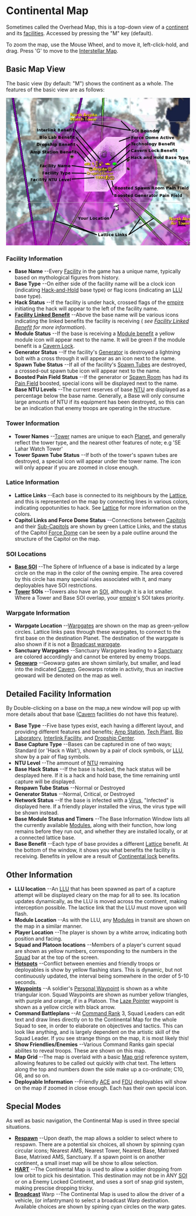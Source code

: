 # Continental Map

Sometimes called the Overhead Map, this is a top-down view of a
[continent](../locations/Continent.md) and its
[facilities](../locations/Facilities.md). Accessed by pressing the "M" key
(default).


To zoom the map, use the Mouse Wheel, and to move it, left-click-hold, and drag.
Press 'G' to move to the [Interstellar Map](Interstellar_Map.md).

## Basic Map View

The basic view (by default: "M") shows the continent as a whole. The features of
the basic view are as follows:

![](../images/ContMapExp.jpg "ContMapExp.jpg")

### Facility Information

- **Base Name** --Every [Facility](../locations/Facilities.md) in the game has a
  unique name, typically based on mythological figures from history.
- **Base Type** --On either side of the facility name will be a clock icon
  (indicating [Hack-and-Hold](Hack-and-Hold.md) base type) or
  flag icons (indicating an [LLU](Lattice_Logic_Unit.md) base
  type).
- **Hack Status** --If the facility is under hack, crossed flags of the
  [empire](Empire.md) initiating the hack will appear to the left
  of the facility name.
- **[Facility Linked Benefit](Facility_Linked_Benefit.md)**
  --Above the base name will be various icons indicating the linked benefits the
  facility is receiving (<i> see
  [Facility Linked Benefit](Facility_Linked_Benefit.md) for more
  information</i>).
- **Module Status** --If the base is receiving a
  [Module benefit](../modules/Module_benefit.md) a yellow module icon will appear next to
  the name. It will be green if the module benefit is a
  [Cavern Lock](Cavern_Lock.md).
- **Generator Status** --If the facility's [Generator](../items/Generator.md) is
  destroyed a lightning bolt with a cross through it will appear as an icon next
  to the name.
- **Spawn Tube Status** --If all of the facility's
  [Spawn Tubes](../items/Respawn_Tube.md) are destroyed, a crossed-out spawn
  tube icon will appear next to the name.
- **Boosted Pain Field Status** --If the generator or
  [Spawn Room](../locations/Spawn_Room.md) has had its
  [Pain Field](Pain_Field.md) boosted, special icons will be
  displayed next to the name.
- **Base NTU Levels** --The current reserves of base [NTU](../items/NTU.md) are
  displayed as a percentage below the base name. Generally, a Base will only
  consume large amounts of NTU if its equipment has been destroyed, so this can
  be an indication that enemy troops are operating in the structure.

### Tower Information

- **Tower Names** --[Tower](../locations/Towers.md) names are unique to each
  [Planet](../locations/Planet.md), and generally reflect the tower type, and
  the nearest other features of note; e.g 'SE Lahar Watch Tower'
- **Tower Spawn Tube Status** --If both of the tower's spawn tubes are
  destroyed, a special icon will appear under the tower name. The icon will only
  appear if you are zoomed in close enough.

### Latice Information

- **Lattice Links** --Each base is connected to its neighbours by the
  [Lattice](Lattice.md), and this is represented on the map by
  connecting lines in various colors, indicating oppotunities to hack. See
  [Lattice](Lattice.md) for more information on the colors.
- **Capitol Links and Force Dome Status** --Connections between
  [Capitols](../locations/Capitol.md) and their
  [Sub-Capitols](../locations/Sub-Capitol.md) are shown by green Lattice Links,
  and the status of the Capitol [Force Dome](../items/Force_Dome.md) can be seen
  by a pale outline around the structure of the Capitol on the map.

### SOI Locations

- **[Base SOI](../locations/Sphere_of_Influence.md)** --The Sphere of Influence
  of a base is indicated by a large circle on the map in the color of the owning
  empire. The area covered by this circle has many special rules associated with
  it, and many deployables have SOI restrictions.
- **[Tower](../locations/Towers.md) SOIs** --Towers also have an
  [SOI](../locations/Sphere_of_Influence.md), although it is a lot smaller.
  Where a Tower and Base SOI overlap, your [empire](Empire.md)'s
  SOI takes priority.

### Warpgate Information

- **Warpgate Location** --[Warpgates](../locations/Warpgate.md) are shown on the
  map as green-yellow circles. Lattice links pass through these warpgates, to
  connect to the first base on the destination Planet. The destination of the
  warpgate is also shown if it is not a
  [Broadcast warpgate](../items/Broadcast_warpgate.md).
- **Sanctuary Warpgates** --Sanctuary Warpgates leading to a
  [Sanctuary](../locations/Sanctuary.md) are colored accordingly and cannot be
  entered by enemy troops.
- **[Geowarp](../locations/Geowarp.md)** --Geowarp gates are shown similarly,
  but smaller, and lead into the indicated [Cavern](../locations/Caverns.md).
  Geowarps rotate in activity, thus an inactive geoward will be denoted on the
  map as well.

## Detailed Facility Information

By Double-clicking on a base on the map,a new window will pop up with more
details about that base ([Cavern](../locations/Caverns.md) facilities do not
have this feature).

- **Base Type** --Five base types exist, each having a different layout, and
  providing different features and benefits;
  [Amp Station](../locations/Amp_Station.md),
  [Tech Plant](../locations/Technology_Plant.md),
  [Bio Laboratory](../locations/Bio_Laboratory.md),
  [Interlink Facility](../locations/Interlink.md), and
  [Dropship Center](../locations/Dropship_Center.md).
- **Base Capture Type** --Bases can be captured in one of two ways; Standard (or
  'Hack n Wait'), shown by a pair of clock symbols, or
  [LLU](Lattice_Logic_Unit.md), show by a pair of flag symbols.
- **NTU Level** --The ammount of [NTU](../items/NTU.md) remaining
- **Base Hack Status** --If the base is hacked, the hack status will be
  desplayed here. If it is a hack and hold base, the time remaining until
  capture will be displayed.
- **Respawn Tube Status** --Normal or Destroyed
- **Generator Status** --Normal, Critical, or Destroyed
- **Network Status** --If the base is infected with a
  [Virus](Virus.md), "Infected" is displayed here. If a friendly
  player installed the virus, the virus type will be shown instead.
- **Base Module Status and Timers** --The Base Information Window lists all the
  currently available [Modules](../modules/index.md), along with their function, how long
  remains before they run out, and whether they are installed locally, or at a
  connected lattice base.
- **Base Benefit** --Each type of base provides a different
  [Lattice](Lattice.md) benefit. At the bottom of the window, it
  shows you what benefits the facility is receiving. Benefits in yellow are a
  result of [Continental lock](Continental_lock.md) benefits.

## Other Information

- **LLU location** --An [LLU](Lattice_Logic_Unit.md) that has
  been spawned as part of a capture attempt will be displayed cleary on the map
  for all to see. Its location updates dynamically, as the LLU is moved across
  the continent, making interception possible. The lactice link that the LLU
  must move upon will flash.
- **Module Location** --As with the LLU, any [Modules](../modules/index.md) in transit
  are shown on the map in a similar manner.
- **Player Location** --The player is shown by a white arrow, indicating both
  position and facing.
- **Squad and Platoon locations** --Members of a player's current squad are
  shown as yellow numbers, corresponding to the numbers in the
  [Squad](Squad.md) bar at the top of the screen.
- **[Hotspots](Hotspot.md)** --Conflict between enemies and
  friendly troops or deployables is show by yellow flashing stars. This is
  dynamic, but not continuously updated, the interval being somewhere in the
  order of 5-10 seconds.
- **[Waypoints](Waypoint.md)** --A soldier's
  [Personal Waypoint](Personal_Waypoint.md) is shown as a white
  triangular icon. Squad Waypoints are shown as number yellow triangles, with
  purple and orange, if in a Platoon. The
  [Laze Pointer](../weapons/Laze_Pointer.md) waypoint is shown as a yellow
  circle with black arrow.
- **Command Battleplans** --At [Command Rank](Command_Rank.md) 3,
  Squad Leaders can edit text and draw lines directly on to the Continental Map
  for the whole Squad to see, in order to elaborate on objectives and tactics.
  This can look like anything, and is largely dependent on the artistic skill of
  the Squad Leader. If you see strange things on the map, it is most likely
  this!
- **Show Friendlies/Enemies** --Various Command Ranks gain special abilites to
  reveal troops. These are shown on this map.
- **Map Grid** --The map is overlaid with a basic
  [Map grid](Map_grid.md) reference system, allowing features to
  be called out quickly with chat text. The letters along the top and numbers
  down the side make up a co-ordinate; C10, G6, and so on.
- **Deployable Information** --Friendly
  [ACE](../weapons/Adaptive_Construction_Engine.md) and
  [FDU](../weapons/Field_Deployment_Unit.md) deployables will show on the map if
  zoomed in close enough. Each has their own special icon.

## Special Modes

As well as basic navigation, the Continental Map is used in three special
situations.

- **[Respawn](Respawn.md)** --Upon death, the map allows a
  soldier to select where to respawn. There are a potential six choices, all
  shown by spinning cyan circular icons; Nearest AMS, Nearest Tower, Nearest
  Base, Matrixed Base, Matrixed AMS, Sanctuary. If a spawn point is on another
  continent, a small inset map will be show to allow selection.
- **[HART](HART.md)** --The Continental Map is used to allow a
  soldier dropping from low orbit to pick his desintation. This destination may
  not be in ANY [SOI](../locations/Sphere_of_Influence.md) or on a Enemy Locked
  Continent, and uses a sort of snap grid system, making prescise dropping
  tricky.
- **[Broadcast](Broadcast.md)** Warp --The Continental Map is
  used to allow the driver of a vehicle, (or infantryman) to select a broadcast
  Warp destination. Available choices are shown by spining cyan circles on the
  warp gates.
